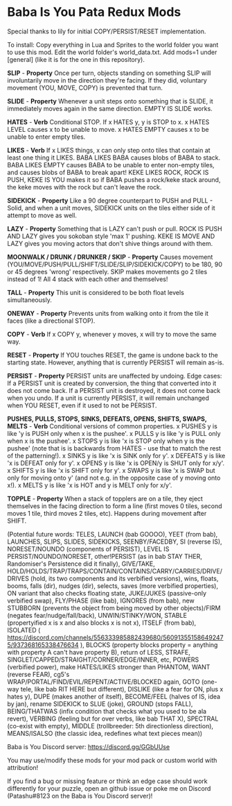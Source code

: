 # Baba Is You Pata Redux Mods

Special thanks to lily for initial COPY/PERSIST/RESET implementation.

To install: Copy everything in Lua and Sprites to the world folder you want to use this mod. Edit the world folder's world_data.txt. Add mods=1 under [general] (like it is for the one in this repository).

**SLIP** - __Property__ Once per turn, objects standing on something SLIP will involuntarily move in the direction they're facing. If they did, voluntary movement (YOU, MOVE, COPY) is prevented that turn.

**SLIDE** - __Property__ Whenever a unit steps onto something that is SLIDE, it immediately moves again in the same direction. EMPTY IS SLIDE works.

**HATES** - __Verb__ Conditional STOP. If x HATES y, y is STOP to x. x HATES LEVEL causes x to be unable to move. x HATES EMPTY causes x to be unable to enter empty tiles.

**LIKES** - __Verb__ If x LIKES things, x can only step onto tiles that contain at least one thing it LIKES. BABA LIKES BABA causes blobs of BABA to stack. BABA LIKES EMPTY causes BABA to be unable to enter non-empty tiles, and causes blobs of BABA to break apart! KEKE LIKES ROCK, ROCK IS PUSH, KEKE IS YOU makes it so if BABA pushes a rock/keke stack around, the keke moves with the rock but can't leave the rock.

**SIDEKICK** - __Property__ Like a 90 degree counterpart to PUSH and PULL - Solid, and when a unit moves, SIDEKICK units on the tiles either side of it attempt to move as well.

**LAZY** - __Property__ Something that is LAZY can't push or pull. ROCK IS PUSH AND LAZY gives you sokoban style 'max 1' pushing. KEKE IS MOVE AND LAZY gives you moving actors that don't shive things around with them.

**MOONWALK / DRUNK / DRUNKER / SKIP** - __Property__ Causes movement (YOU/MOVE/PUSH/PULL/SHIFT/SLIDE/SLIP/SIDEKICK/COPY) to be 180, 90 or 45 degrees 'wrong' respectively. SKIP makes movements go 2 tiles instead of 1! All 4 stack with each other and themselves!

**TALL** - __Property__ This unit is considered to be both float levels simultaneously.

**ONEWAY** - __Property__ Prevents units from walking onto it from the tile it faces (like a directional STOP).

**COPY** - __Verb__ If x COPY y, whenever y moves, x will try to move the same way.

**RESET** - __Property__ If YOU touches RESET, the game is undone back to the starting state. However, anything that is currently PERSIST will remain as-is.

**PERSIST** - __Property__ PERSIST units are unaffected by undoing. Edge cases: If a PERSIST unit is created by conversion, the thing that converted into it does not come back. If a PERSIST unit is destroyed, it does not come back when you undo. If a unit is currently PERSIST, it will remain unchanged when YOU RESET, even if it used to not be PERSIST.

**PUSHES, PULLS, STOPS, SINKS, DEFEATS, OPENS, SHIFTS, SWAPS, MELTS** - __Verb__ Conditional versions of common properties. x PUSHES y is like 'y is PUSH only when x is the pushee'. x PULLS y is like 'y is PULL only when x is the pushee'. x STOPS y is like 'x is STOP only when y is the pushee' (note that is is backwards from HATES - use that to match the rest of the patterning!). x SINKS y is like 'x is SINK only for y'. x DEFEATS y is like 'x is DEFEAT only for y'. x OPENS y is like 'x is OPEN/y is SHUT only for x/y'. x SHIFTS y is like 'x is SHIFT only for y'. x SWAPS y is like 'x is SWAP but only for moving onto y' (and not e.g. in the opposite case of y moving onto x!). x MELTS y is like 'x is HOT and y is MELT only for x/y'.

**TOPPLE** - __Property__ When a stack of topplers are on a tile, they eject themselves in the facing direction to form a line (first moves 0 tiles, second moves 1 tile, third moves 2 tiles, etc). Happens during movement after SHIFT.

(Potential future words: TELES, LAUNCH (bab GOOOO), YEET (from bab), LAUNCHES, SLIPS, SLIDES, SIDEKICKS, SEENBY/FACEDBY, SI (reverse IS), NORESET/NOUNDO (components of PERSIST), LEVEL IS PERSIST/NOUNDO/NORESET, other!PERSIST (as in bab STAY THER, Randomiser's Persistence did it finally), GIVE/TAKE, HOLD/HOLDS/TRAP/TRAPS/CONTAIN/CONTAINS/CARRY/CARRIES/DRIVE/DRIVES (hold, its two components and its verbified versions), wins, floats, booms, falls (dir), nudges (dir), selects, saves (more verbified properties), ON variant that also checks floating state, JUKE/JUKES (passive-only verbified swap), FLY/PHASE (like bab), IGNORES (from bab), new STUBBORN (prevents the object from being moved by other objects)/FIRM (negates fear/nudge/fall/back), UNWIN/STINKY/WON, STABLE (propertyified x is x and also blocks x is not x), ITSELF (from bab), ISOLATED ( https://discord.com/channels/556333985882439680/560913551586492475/937368165338476634 ), BLOCKS (property blocks property = anything with property A can't have property B), return of LESS, STRAFE, SINGLET/CAPPED/STRAIGHT/CORNER/EDGE/INNER, etc, POWERS (verbified power), make HATES/LIKES stronger than PHANTOM, WANT (reverse FEAR), cg5's WRAP/PORTAL/FIND/EVIL/REPENT/ACTIVE/BLOCKED again, GOTO (one-way tele, like bab RIT HERE but different), DISLIKE (like a fear for ON, plus x hates y), DUPE (makes another of itself), BECOME/FEEL (halves of IS, idea by jan), rename SIDEKICK to SLUE (joke), GROUND (stops FALL), BEING/THATWAS (infix condition that checks what you used to be ala revert), VERBING (feeling but for over verbs, like bab THAT X), SPECTRAL (co-exist with empty), MIDDLE (trollbreeder: 5th directionless direction), MEANS/ISALSO (the classic idea, redefines what text pieces mean))

Baba is You Discord server: https://discord.gg/GGbUUse

You may use/modify these mods for your mod pack or custom world with attribution!

If you find a bug or missing feature or think an edge case should work differently for your puzzle, open an github issue or poke me on Discord (Patashu#8123 on the Baba is You Discord server)!
